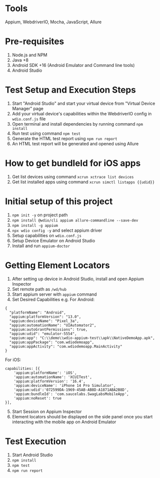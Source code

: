 # Tools
Appium, WebdriverIO, Mocha, JavaScript, Allure

# Pre-requisites
1. Node.js and NPM
2. Java +8
3. Android SDK +16 (Android Emulator and Command line tools)
4. Android Studio

# Test Setup and Execution Steps
1. Start "Android Studio" and start your virtual device from "Virtual Device Manager" page
2. Add your virtual device's capabilities within the WebdriverIO config in `wdio.conf.js` file
3. Open terminal and install dependencies by running command `npm install`
4. Run test using command `npm test`
5. Generate the HTML test report using `npm run report`
6. An HTML test report will be generated and opened using Allure

# How to get bundleId for iOS apps
1. Get list devices using command `xcrun xctrace list devices`
2. Get list installed apps using command `xcrun simctl listapps {{udid}}`

# Initial setup of this project
1. `npm init -y` on project path
2. `npm install @wdio/cli appium allure-commandline --save-dev`
3. `npm install -g appium`
4. `npx wdio config -y` and select appium driver
5. Setup capabilities on `wdio.conf.js`
6. Setup Device Emulator on Android Studio
7. Install and run `appium-doctor`

# Getting Element Locators
1. After setting up device in Android Studio, install and open Appium Inspector
2. Set remote path as `/wd/hub`
3. Start appium server with `appium` command
4. Set Desired Capabilities e.g.
For Android:
```
{
  "platformName": "Android",
  "appium:platformVersion": "13.0",
  "appium:deviceName": "Pixel_3a",
  "appium:automationName": "UIAutomator2",
  "appium:autoGrantPermissions": true,
  "appium:udid": "emulator-5554",
  "appium:app": "C:\\demo\\wdio-appium-test\\apk\\NativeDemoApp.apk",
  "appium:appPackage": "com.wdiodemoapp",
  "appium:appActivity": "com.wdiodemoapp.MainActivity"
}
```
For iOS:
```
capabilities: [{
    'appium:platformName': 'iOS',
    'appium:automationName': 'XCUITest',
    'appium:platformVersion': '16.4',
    'appium:deviceName': 'iPhone 14 Pro Simulator',
    'appium:udid':'072599DA-1969-45AB-AB8D-A1871ABA2B8D',
    'appium:bundleId': 'com.saucelabs.SwagLabsMobileApp',
    'appium:noReset': true
}],
```
5. Start Session on Appium Inspector
6. Element locators should be displayed on the side panel once you start interacting with the mobile app on Android Emulator

# Test Execution
1. Start Android Studio
2. `npm install`
3. `npm test`
4. `npm run report`